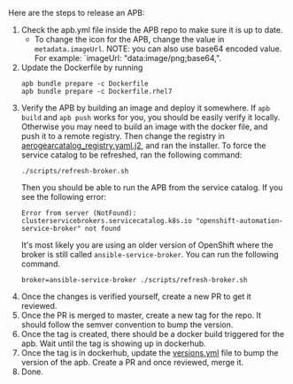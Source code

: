 Here are the steps to release an APB:

1. Check the apb.yml file inside the APB repo to make sure it is up to date. 
    - To change the icon for the APB, change the value in `metadata.imageUrl`. NOTE: you can also use base64 encoded value. For example: `imageUrl: "data:image/png;base64,<based64 encoded content>".
2. Update the Dockerfile by running 
    ````
    apb bundle prepare -c Dockerfile
    apb bundle prepare -c Dockerfile.rhel7
    ````
3. Verify the APB by building an image and deploy it somewhere. If `apb build` and `apb push` works for you, you should be easily verify it locally. Otherwise you may need to build an image with the docker file, and push it to a remote registry. Then change the registry in [aerogearcatalog_registry.yaml.j2](./roles/ansible-service-broker-setup/templates/aerogearcatalog_registry.yaml.j2), and ran the installer. To force the service catalog to be refreshed, ran the following command:
    ```
    ./scripts/refresh-broker.sh
    ```
    Then you should be able to run the APB from the service catalog. If you see the following error:
    ```
    Error from server (NotFound): clusterservicebrokers.servicecatalog.k8s.io "openshift-automation-service-broker" not found
    ```
    It's most likely you are using an older version of OpenShift where the broker is still called `ansible-service-broker`. You can run the following command.
    ```
    broker=ansible-service-broker ./scripts/refresh-broker.sh
    ```
4. Once the changes is verified yourself, create a new PR to get it reviewed.
5. Once the PR is merged to master, create a new tag for the repo. It should follow the semver convention to bump the version.
6. Once the tag is created, there should be a docker build triggered for the apb. Wait until the tag is showing up in dockerhub.
7. Once the tag is in dockerhub, update the [versions.yml](./version.yml) file to bump the version of the apb. Create a PR and once reviewed, merge it. 
8. Done.

